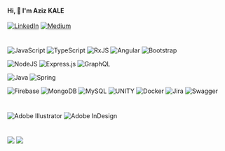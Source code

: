 #### Hi, 👋 I'm Aziz KALE

[![LinkedIn](https://img.shields.io/badge/LinkedIn-%230077B5.svg?logo=linkedin&logoColor=white)](https://linkedin.com/in/azizkale) 
[![Medium](https://img.shields.io/badge/Medium-12100E?logo=medium&logoColor=white)](https://medium.com/@azizkale) 
<!--[![Stack Overflow](https://img.shields.io/badge/-Stackoverflow-FE7A16?logo=stack-overflow&logoColor=white)](https://stackoverflow.com/users/13475031) -->
#
![JavaScript](https://img.shields.io/badge/javascript-%23323330.svg?logo=javascript&logoColor=yellow) 
![TypeScript](https://img.shields.io/badge/typescript-%23007ACC.svg?logo=typescript&logoColor=white) 
![RxJS](https://img.shields.io/badge/rxjs-%23B7178C.svg?logo=reactivex&logoColor=white) 
![Angular](https://img.shields.io/badge/angular-%23DD0031.svg?logo=angular&logoColor=white) 
![Bootstrap](https://img.shields.io/badge/bootstrap-%23563D7C.svg?logo=bootstrap&logoColor=white) 

![NodeJS](https://img.shields.io/badge/node.js-6DA55F?logo=node.js&logoColor=white) 
![Express.js](https://img.shields.io/badge/express.js-%23404d59.svg?logo=express&logoColor=%2361DAFB) 
![GraphQL](https://img.shields.io/badge/-GraphQL-E10098?logo=graphql&logoColor=white) 
<!--![C#](https://img.shields.io/badge/c%23-%23239120.svg?logo=c-sharp&logoColor=white) -->
![Java](https://img.shields.io/badge/java-%23ED8B00.svg?logo=java&logoColor=white) 
![Spring](https://img.shields.io/badge/spring-%236DB33F.svg?logo=spring&logoColor=white) 

![Firebase](https://img.shields.io/badge/firebase-%23039BE5.svg?logo=firebase) 
![MongoDB](https://img.shields.io/badge/MongoDB-%234ea94b.svg?logo=mongodb&logoColor=white) 
![MySQL](https://img.shields.io/badge/mysql-%2300f.svg?style=flat&logo=mysql&logoColor=white)
![UNITY](https://img.shields.io/badge/Unity-%2320232a.svg?logo=unity&logoColor=white) 
![Docker](https://img.shields.io/badge/docker-%230db7ed.svg?logo=docker&logoColor=white) 
![Jira](https://img.shields.io/badge/jira-%230A0FFF.svg?logo=jira&logoColor=white) 
![Swagger](https://img.shields.io/badge/-Swagger-%23Clojure?logo=swagger&logoColor=white)
#
![Adobe Illustrator](https://img.shields.io/badge/adobeillustrator-%23FF9A00.svg?logo=adobeillustrator&logoColor=white) 
![Adobe InDesign](https://img.shields.io/badge/Adobe%20InDesign-49021F?logo=adobeindesign&logoColor=white) 
# 
![](https://github-readme-stats.vercel.app/api?username=azizkale&theme=flat&hide_border=false&include_all_commits=false&count_private=false)
![](https://github-readme-stats.vercel.app/api/top-langs/?username=azizkale&theme=flat&hide_border=false&include_all_commits=true&count_private=true&layout=compact)
